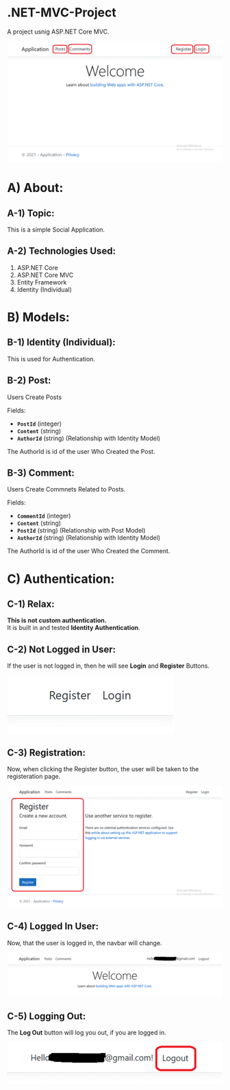 # .NET-MVC-Project
A project usnig ASP.NET Core MVC.  


<img src="images/home.gif">




# A) About:

## A-1) Topic:
This is a simple Social Application.

## A-2) Technologies Used:

1. ASP.NET Core
2. ASP.NET Core MVC
3. Entity Framework
4. Identity (Individual)





# B) Models:

## B-1) Identity (Individual):
This is used for Authentication.


## B-2) Post:
Users Create Posts

Fields:
- **`PostId`** (integer)
- **`Content`** (string)
- **`AuthorId`** (string) (Relationship with Identity Model)

The AuthorId is id of the user Who Created the Post.


## B-3) Comment:
Users Create Commnets Related to Posts.


Fields:
- **`CommentId`** (integer)
- **`Content`** (string)
- **`PostId`** (string) (Relationship with Post Model)
- **`AuthorId`** (string) (Relationship with Identity Model)

The AuthorId is id of the user Who Created the Comment.





# C) Authentication:

## C-1) Relax:

**This is not custom authentication.**  
It is built in and tested **Identity Authentication**.  


## C-2) Not Logged in User:

If the user is not logged in, then he will see **Login** and **Register**
Buttons.

<img src="images/new_user.gif">





## C-3) Registration:

Now, when clicking the Register button, the user will be taken to the registeration page.


<img src="images/register.gif">




## C-4) Logged In User:


Now, that the user is logged in, the navbar will change.


<img src="images/logged_in_user.gif">




## C-5) Logging Out:


The **Log Out** button will log you out, if you are logged in.



<img src="images/logout.gif">





















